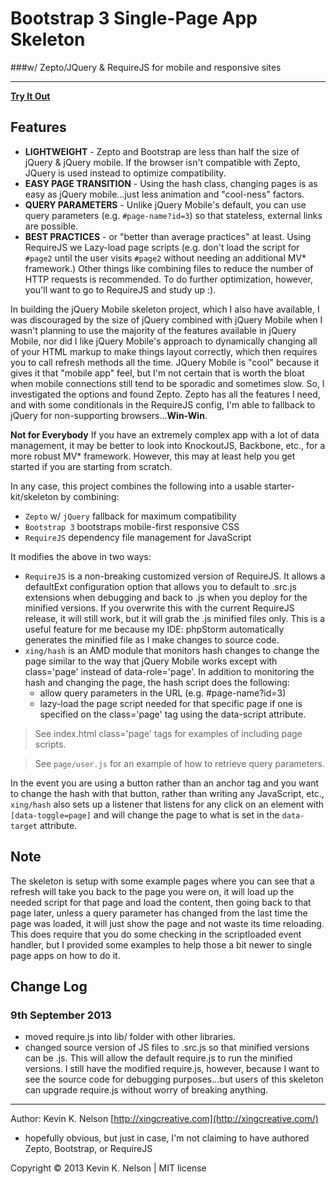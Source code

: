 Bootstrap 3 Single-Page App Skeleton
===============
###w/ Zepto/JQuery & RequireJS for mobile and responsive sites

----------
[**Try It Out**](https://rawgithub.com/kevinknelson/bootstrap-mobile/master/index.html)

## Features

* **LIGHTWEIGHT** - Zepto and Bootstrap are less than half the size of jQuery & jQuery mobile.  If the browser isn't compatible with Zepto, JQuery is used instead to optimize compatibility.
* **EASY PAGE TRANSITION** - Using the hash class, changing pages is as easy as jQuery mobile...just less animation and "cool-ness" factors.
* **QUERY PARAMETERS** - Unlike jQuery Mobile's default, you can use query parameters (e.g. `#page-name?id=3`) so that stateless, external links are possible.
* **BEST PRACTICES** - or "better than average practices" at least.  Using RequireJS we Lazy-load page scripts (e.g. don't load the script for `#page2` until the user visits `#page2` without needing an additional MV* framework.)  Other things like combining files to reduce the number of HTTP requests is recommended.  To do further optimization, however, you'll want to go to RequireJS and study up :).

In building the jQuery Mobile skeleton project, which I also have available, I was discouraged by the size of jQuery combined with jQuery Mobile when I wasn't planning to use the majority of the features available in jQuery Mobile, nor did I like jQuery Mobile's approach to dynamically changing all of your HTML markup to make things layout correctly, which then requires you to call refresh methods all the time.  JQuery Mobile is "cool" because it gives it that "mobile app" feel, but I'm not certain that is worth the bloat when mobile connections still tend to be sporadic and sometimes slow.  So, I investigated the options and found Zepto.  Zepto has all the features I need, and with some conditionals in the RequireJS config, I'm able to fallback to jQuery for non-supporting browsers...**Win-Win**.

**Not for Everybody** If you have an extremely complex app with a lot of data management, it may be better to look into KnockoutJS, Backbone, etc., for a more robust MV* framework.  However, this may at least help you get started if you are starting from scratch.

In any case, this project combines the following into a usable starter-kit/skeleton by combining:

* `Zepto` w/ `jQuery` fallback for maximum compatibility
* `Bootstrap 3` bootstraps mobile-first responsive CSS
* `RequireJS` dependency file management for JavaScript

It modifies the above in two ways:

* `RequireJS` is a non-breaking customized version of RequireJS.  It allows a defaultExt configuration option that allows you to default to .src.js extensions when debugging and back to .js when you deploy for the minified versions.  If you overwrite this with the current RequireJS release, it will still work, but it will grab the .js minified files only.  This is a useful feature for me because my IDE: phpStorm automatically generates the minified file as I make changes to source code.
* `xing/hash` is an AMD module that monitors hash changes to change the page similar to the way that jQuery Mobile works except with class='page' instead of data-role='page'. In addition to monitoring the hash and changing the page, the hash script does the following:
  * allow query parameters in the URL (e.g. #page-name?id=3)
  * lazy-load the page script needed for that specific page if one is specified on the class='page' tag using the data-script attribute.


> See index.html class='page' tags for examples of including page scripts.

> See `page/user.js` for an example of how to retrieve query parameters.

In the event you are using a button rather than an anchor tag and you want to change the hash with that button, rather than writing any JavaScript, etc., `xing/hash` also sets up a listener that listens for any click on an element with `[data-toggle=page]` and will change the page to what is set in the `data-target` attribute.

## Note

The skeleton is setup with some example pages where you can see that a refresh will take you back to the page you were on, it will load up the needed script for that page and load the content, then going back to that page later, unless a query parameter has changed from the last time the page was loaded, it will just show the page and not waste its time reloading.  This does require that you do some checking in the scriptloaded event handler, but I provided some examples to help those a bit newer to single page apps on how to do it.

## Change Log

### 9th September 2013

* moved require.js into lib/ folder with other libraries.
* changed source version of JS files to .src.js so that minified versions can be .js.  This will allow the default require.js to run the minified versions.  I still have the modified require.js, however, because I want to see the source code for debugging purposes...but users of this skeleton can upgrade require.js without worry of breaking anything.

* * *

Author: Kevin K. Nelson [http://xingcreative.com](http://xingcreative.com/)

* hopefully obvious, but just in case, I'm not claiming to have authored Zepto, Bootstrap, or RequireJS

Copyright © 2013 Kevin K. Nelson | MIT license